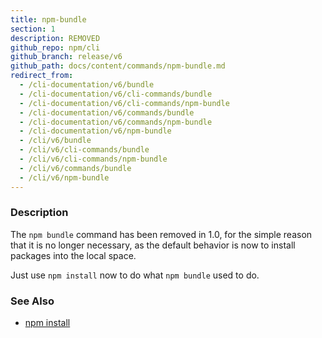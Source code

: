 ```yaml
---
title: npm-bundle
section: 1
description: REMOVED
github_repo: npm/cli
github_branch: release/v6
github_path: docs/content/commands/npm-bundle.md
redirect_from:
  - /cli-documentation/v6/bundle
  - /cli-documentation/v6/cli-commands/bundle
  - /cli-documentation/v6/cli-commands/npm-bundle
  - /cli-documentation/v6/commands/bundle
  - /cli-documentation/v6/commands/npm-bundle
  - /cli-documentation/v6/npm-bundle
  - /cli/v6/bundle
  - /cli/v6/cli-commands/bundle
  - /cli/v6/cli-commands/npm-bundle
  - /cli/v6/commands/bundle
  - /cli/v6/npm-bundle
---
```


### Description

The `npm bundle` command has been removed in 1.0, for the simple reason
that it is no longer necessary, as the default behavior is now to
install packages into the local space.

Just use `npm install` now to do what `npm bundle` used to do.

### See Also

* [npm install](/cli/v6/commands/npm-install)
